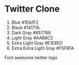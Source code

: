 # Twitter Clone

1. Blue #1DA1F2
2. Black #14171A
3. Dark Gray #657786
4. Light Gray #AAB8C2
5. Extra Light Gray #E1E8ED
6. Extra Extra Light Gray #F5F8FA

Font awesome twitter logo
<i class="fab fa-twitter"></i>
